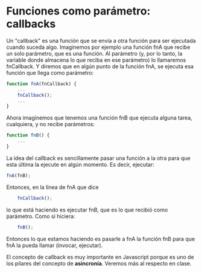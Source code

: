 # Funciones como parámetro: callbacks

Un "callback" es una función que se envía a otra función para ser ejecutada cuando suceda algo. Imaginemos por ejemplo una función fnA que recibe un solo parámetro, que es una función. Al parámetro (y, por lo tanto, la variable donde almacena lo que reciba en ese parámetro) lo llamaremos fnCallback. Y diremos que en algún punto de la función fnA, se ejecuta esa función que llega como parámetro:

```javascript
function fnA(fnCallback) {
    ...
    fnCallback();
    ...
}
```

Ahora imaginemos que tenemos una función fnB que ejecuta alguna tarea, cualquiera, y no recibe parámetros:

```javascript
function fnB() {
    ...
}
```

La idea del callback es sencillamente pasar una función a la otra para que esta última la ejecute en algún momento. Es decir, ejecutar:

```javascript
fnA(fnB);
```

Entonces, en la línea de fnA que dice
```javascript
    fnCallback();
```
lo que está haciendo es ejecutar fnB, que es lo que recibió como parámetro. Como si hiciera:
```javascript
    fnB();
```

Entonces lo que estamos haciendo es pasarle a fnA la función fnB para que fnA la pueda llamar (invocar, ejecutar).

El concepto de callback es muy importante en Javascript porque es uno de los pilares del concepto de **asincronía**. Veremos más al respecto en clase.